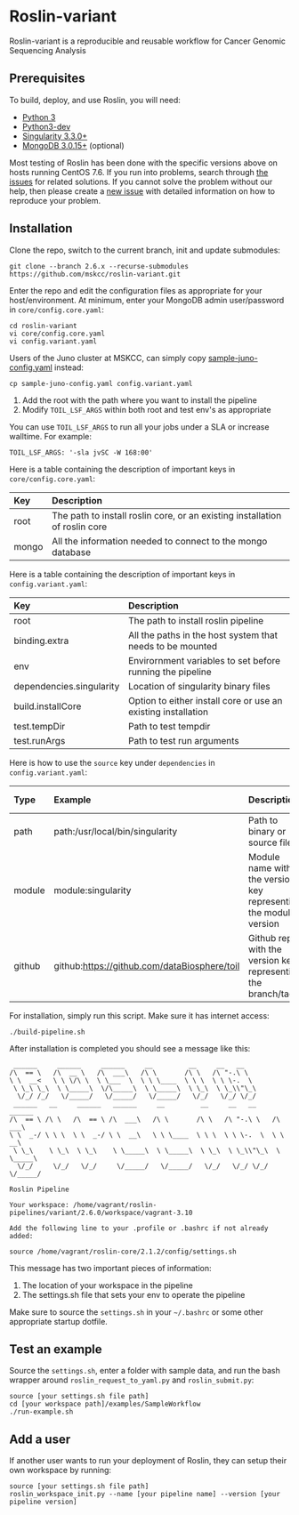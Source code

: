# Roslin-variant

Roslin-variant is a reproducible and reusable workflow for Cancer Genomic Sequencing Analysis

## Prerequisites

To build, deploy, and use Roslin, you will need:

- [Python 3](https://packages.ubuntu.com/bionic/python3)
- [Python3-dev](https://packages.ubuntu.com/bionic/python3-dev)
- [Singularity 3.3.0+](https://sylabs.io/guides/3.0/user-guide/installation.html#distribution-packages-of-singularity)
- [MongoDB 3.0.15+](https://docs.openstack.org/project-install-guide/meter/newton/database/environment-nosql-database-rdo.html) (optional)

Most testing of Roslin has been done with the specific versions above on hosts running CentOS 7.6. If you run into problems, search through [the issues](../../issues) for related solutions. If you cannot solve the problem without our help, then please create a [new issue](../../issues/new) with detailed information on how to reproduce your problem.

## Installation

Clone the repo, switch to the current branch, init and update submodules:
```
git clone --branch 2.6.x --recurse-submodules https://github.com/mskcc/roslin-variant.git
```

Enter the repo and edit the configuration files as appropriate for your host/environment. At minimum, enter your MongoDB admin user/password in `core/config.core.yaml`:
```
cd roslin-variant
vi core/config.core.yaml
vi config.variant.yaml
```

Users of the Juno cluster at MSKCC, can simply copy [sample-juno-config.yaml](sample-juno-config.yaml) instead:
```
cp sample-juno-config.yaml config.variant.yaml
```

1. Add the root with the path where you want to install the pipeline
2. Modify `TOIL_LSF_ARGS` within both root and test env's as appropriate

You can use `TOIL_LSF_ARGS` to run all your jobs under a SLA or increase walltime. For example:
```
TOIL_LSF_ARGS: '-sla jvSC -W 168:00'
```

Here is a table containing the description of important keys in `core/config.core.yaml`:

| Key       | Description       |
| :------------- |:-------------|
| root      | The path to install roslin core, or an existing installation of roslin core |
| mongo      | All the information needed to connect to the mongo database |

Here is a table containing the description of important keys in `config.variant.yaml`:

| Key       | Description       |
| :------------- |:-------------|
| root      | The path to install roslin pipeline |
| binding.extra      | All the paths in the host system that needs to be mounted |
| env      | Envirornment variables to set before running the pipeline |
| dependencies.singularity      | Location of singularity binary files |
| build.installCore     | Option to either install core or use an existing installation |
| test.tempDir     | Path to test tempdir |
| test.runArgs     | Path to test run arguments |

Here is how to use the `source` key under `dependencies` in `config.variant.yaml`:

| Type       | Example       | Description |  Dependency Supported |
| :------------- |:-------------| :-------------| :-------------|
| path      | path:/usr/local/bin/singularity | Path to binary or source files | singularity, cmo, toil
| module      | module:singularity | Module name with the version key representing the module version | singularity
| github      | github:https://github.com/dataBiosphere/toil | Github repo with the version key representing the branch/tag | toil, cmo

For installation, simply run this script. Make sure it has internet access:
```
./build-pipeline.sh
```

After installation is completed you should see a message like this:
```
 ______     ______     ______     __         __     __   __
/\  == \   /\  __ \   /\  ___\   /\ \       /\ \   /\ "-.\ \
\ \  __<   \ \ \/\ \  \ \___  \  \ \ \____  \ \ \  \ \ \-.  \
 \ \_\ \_\  \ \_____\  \/\_____\  \ \_____\  \ \_\  \ \_\\"\_\
  \/_/ /_/   \/_____/   \/_____/   \/_____/   \/_/   \/_/ \/_/
 ______   __     ______   ______     __         __     __   __     ______
/\  == \ /\ \   /\  == \ /\  ___\   /\ \       /\ \   /\ "-.\ \   /\  ___\
\ \  _-/ \ \ \  \ \  _-/ \ \  __\   \ \ \____  \ \ \  \ \ \-.  \  \ \  __\
 \ \_\    \ \_\  \ \_\    \ \_____\  \ \_____\  \ \_\  \ \_\\"\_\  \ \_____\
  \/_/     \/_/   \/_/     \/_____/   \/_____/   \/_/   \/_/ \/_/   \/_____/

Roslin Pipeline

Your workspace: /home/vagrant/roslin-pipelines/variant/2.6.0/workspace/vagrant-3.10

Add the following line to your .profile or .bashrc if not already added:

source /home/vagrant/roslin-core/2.1.2/config/settings.sh
```

This message has two important pieces of information:
1. The location of your workspace in the pipeline
2. The settings.sh file that sets your env to operate the pipeline

Make sure to source the `settings.sh` in your `~/.bashrc` or some other appropriate startup dotfile.

## Test an example

Source the `settings.sh`, enter a folder with sample data, and run the bash wrapper around `roslin_request_to_yaml.py` and `roslin_submit.py`:
```
source [your settings.sh file path]
cd [your workspace path]/examples/SampleWorkflow
./run-example.sh
```

## Add a user

If another user wants to run your deployment of Roslin, they can setup their own workspace by running:
```
source [your settings.sh file path]
roslin_workspace_init.py --name [your pipeline name] --version [your pipeline version]
```

